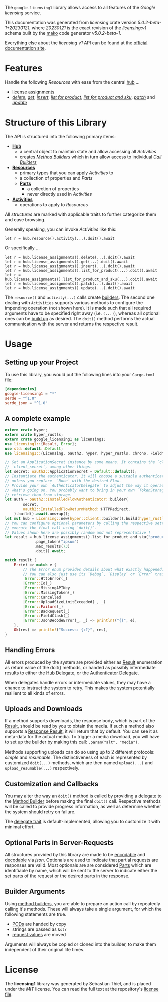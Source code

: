 <!---
DO NOT EDIT !
This file was generated automatically from 'src/generator/templates/api/README.md.mako'
DO NOT EDIT !
-->
The `google-licensing1` library allows access to all features of the *Google licensing* service.

This documentation was generated from *licensing* crate version *5.0.2-beta-1+20230121*, where *20230121* is the exact revision of the *licensing:v1* schema built by the [mako](http://www.makotemplates.org/) code generator *v5.0.2-beta-1*.

Everything else about the *licensing* *v1* API can be found at the
[official documentation site](https://developers.google.com/admin-sdk/licensing/).
# Features

Handle the following *Resources* with ease from the central [hub](https://docs.rs/google-licensing1/5.0.2-beta-1+20230121/google_licensing1/Licensing) ... 

* [license assignments](https://docs.rs/google-licensing1/5.0.2-beta-1+20230121/google_licensing1/api::LicenseAssignment)
 * [*delete*](https://docs.rs/google-licensing1/5.0.2-beta-1+20230121/google_licensing1/api::LicenseAssignmentDeleteCall), [*get*](https://docs.rs/google-licensing1/5.0.2-beta-1+20230121/google_licensing1/api::LicenseAssignmentGetCall), [*insert*](https://docs.rs/google-licensing1/5.0.2-beta-1+20230121/google_licensing1/api::LicenseAssignmentInsertCall), [*list for product*](https://docs.rs/google-licensing1/5.0.2-beta-1+20230121/google_licensing1/api::LicenseAssignmentListForProductCall), [*list for product and sku*](https://docs.rs/google-licensing1/5.0.2-beta-1+20230121/google_licensing1/api::LicenseAssignmentListForProductAndSkuCall), [*patch*](https://docs.rs/google-licensing1/5.0.2-beta-1+20230121/google_licensing1/api::LicenseAssignmentPatchCall) and [*update*](https://docs.rs/google-licensing1/5.0.2-beta-1+20230121/google_licensing1/api::LicenseAssignmentUpdateCall)




# Structure of this Library

The API is structured into the following primary items:

* **[Hub](https://docs.rs/google-licensing1/5.0.2-beta-1+20230121/google_licensing1/Licensing)**
    * a central object to maintain state and allow accessing all *Activities*
    * creates [*Method Builders*](https://docs.rs/google-licensing1/5.0.2-beta-1+20230121/google_licensing1/client::MethodsBuilder) which in turn
      allow access to individual [*Call Builders*](https://docs.rs/google-licensing1/5.0.2-beta-1+20230121/google_licensing1/client::CallBuilder)
* **[Resources](https://docs.rs/google-licensing1/5.0.2-beta-1+20230121/google_licensing1/client::Resource)**
    * primary types that you can apply *Activities* to
    * a collection of properties and *Parts*
    * **[Parts](https://docs.rs/google-licensing1/5.0.2-beta-1+20230121/google_licensing1/client::Part)**
        * a collection of properties
        * never directly used in *Activities*
* **[Activities](https://docs.rs/google-licensing1/5.0.2-beta-1+20230121/google_licensing1/client::CallBuilder)**
    * operations to apply to *Resources*

All *structures* are marked with applicable traits to further categorize them and ease browsing.

Generally speaking, you can invoke *Activities* like this:

```Rust,ignore
let r = hub.resource().activity(...).doit().await
```

Or specifically ...

```ignore
let r = hub.license_assignments().delete(...).doit().await
let r = hub.license_assignments().get(...).doit().await
let r = hub.license_assignments().insert(...).doit().await
let r = hub.license_assignments().list_for_product(...).doit().await
let r = hub.license_assignments().list_for_product_and_sku(...).doit().await
let r = hub.license_assignments().patch(...).doit().await
let r = hub.license_assignments().update(...).doit().await
```

The `resource()` and `activity(...)` calls create [builders][builder-pattern]. The second one dealing with `Activities` 
supports various methods to configure the impending operation (not shown here). It is made such that all required arguments have to be 
specified right away (i.e. `(...)`), whereas all optional ones can be [build up][builder-pattern] as desired.
The `doit()` method performs the actual communication with the server and returns the respective result.

# Usage

## Setting up your Project

To use this library, you would put the following lines into your `Cargo.toml` file:

```toml
[dependencies]
google-licensing1 = "*"
serde = "^1.0"
serde_json = "^1.0"
```

## A complete example

```Rust
extern crate hyper;
extern crate hyper_rustls;
extern crate google_licensing1 as licensing1;
use licensing1::{Result, Error};
use std::default::Default;
use licensing1::{Licensing, oauth2, hyper, hyper_rustls, chrono, FieldMask};

// Get an ApplicationSecret instance by some means. It contains the `client_id` and 
// `client_secret`, among other things.
let secret: oauth2::ApplicationSecret = Default::default();
// Instantiate the authenticator. It will choose a suitable authentication flow for you, 
// unless you replace  `None` with the desired Flow.
// Provide your own `AuthenticatorDelegate` to adjust the way it operates and get feedback about 
// what's going on. You probably want to bring in your own `TokenStorage` to persist tokens and
// retrieve them from storage.
let auth = oauth2::InstalledFlowAuthenticator::builder(
        secret,
        oauth2::InstalledFlowReturnMethod::HTTPRedirect,
    ).build().await.unwrap();
let mut hub = Licensing::new(hyper::Client::builder().build(hyper_rustls::HttpsConnectorBuilder::new().with_native_roots().https_or_http().enable_http1().enable_http2().build()), auth);
// You can configure optional parameters by calling the respective setters at will, and
// execute the final call using `doit()`.
// Values shown here are possibly random and not representative !
let result = hub.license_assignments().list_for_product_and_sku("productId", "skuId", "customerId")
             .page_token("ipsum")
             .max_results(73)
             .doit().await;

match result {
    Err(e) => match e {
        // The Error enum provides details about what exactly happened.
        // You can also just use its `Debug`, `Display` or `Error` traits
         Error::HttpError(_)
        |Error::Io(_)
        |Error::MissingAPIKey
        |Error::MissingToken(_)
        |Error::Cancelled
        |Error::UploadSizeLimitExceeded(_, _)
        |Error::Failure(_)
        |Error::BadRequest(_)
        |Error::FieldClash(_)
        |Error::JsonDecodeError(_, _) => println!("{}", e),
    },
    Ok(res) => println!("Success: {:?}", res),
}

```
## Handling Errors

All errors produced by the system are provided either as [Result](https://docs.rs/google-licensing1/5.0.2-beta-1+20230121/google_licensing1/client::Result) enumeration as return value of
the doit() methods, or handed as possibly intermediate results to either the 
[Hub Delegate](https://docs.rs/google-licensing1/5.0.2-beta-1+20230121/google_licensing1/client::Delegate), or the [Authenticator Delegate](https://docs.rs/yup-oauth2/*/yup_oauth2/trait.AuthenticatorDelegate.html).

When delegates handle errors or intermediate values, they may have a chance to instruct the system to retry. This 
makes the system potentially resilient to all kinds of errors.

## Uploads and Downloads
If a method supports downloads, the response body, which is part of the [Result](https://docs.rs/google-licensing1/5.0.2-beta-1+20230121/google_licensing1/client::Result), should be
read by you to obtain the media.
If such a method also supports a [Response Result](https://docs.rs/google-licensing1/5.0.2-beta-1+20230121/google_licensing1/client::ResponseResult), it will return that by default.
You can see it as meta-data for the actual media. To trigger a media download, you will have to set up the builder by making
this call: `.param("alt", "media")`.

Methods supporting uploads can do so using up to 2 different protocols: 
*simple* and *resumable*. The distinctiveness of each is represented by customized 
`doit(...)` methods, which are then named `upload(...)` and `upload_resumable(...)` respectively.

## Customization and Callbacks

You may alter the way an `doit()` method is called by providing a [delegate](https://docs.rs/google-licensing1/5.0.2-beta-1+20230121/google_licensing1/client::Delegate) to the 
[Method Builder](https://docs.rs/google-licensing1/5.0.2-beta-1+20230121/google_licensing1/client::CallBuilder) before making the final `doit()` call. 
Respective methods will be called to provide progress information, as well as determine whether the system should 
retry on failure.

The [delegate trait](https://docs.rs/google-licensing1/5.0.2-beta-1+20230121/google_licensing1/client::Delegate) is default-implemented, allowing you to customize it with minimal effort.

## Optional Parts in Server-Requests

All structures provided by this library are made to be [encodable](https://docs.rs/google-licensing1/5.0.2-beta-1+20230121/google_licensing1/client::RequestValue) and 
[decodable](https://docs.rs/google-licensing1/5.0.2-beta-1+20230121/google_licensing1/client::ResponseResult) via *json*. Optionals are used to indicate that partial requests are responses 
are valid.
Most optionals are are considered [Parts](https://docs.rs/google-licensing1/5.0.2-beta-1+20230121/google_licensing1/client::Part) which are identifiable by name, which will be sent to 
the server to indicate either the set parts of the request or the desired parts in the response.

## Builder Arguments

Using [method builders](https://docs.rs/google-licensing1/5.0.2-beta-1+20230121/google_licensing1/client::CallBuilder), you are able to prepare an action call by repeatedly calling it's methods.
These will always take a single argument, for which the following statements are true.

* [PODs][wiki-pod] are handed by copy
* strings are passed as `&str`
* [request values](https://docs.rs/google-licensing1/5.0.2-beta-1+20230121/google_licensing1/client::RequestValue) are moved

Arguments will always be copied or cloned into the builder, to make them independent of their original life times.

[wiki-pod]: http://en.wikipedia.org/wiki/Plain_old_data_structure
[builder-pattern]: http://en.wikipedia.org/wiki/Builder_pattern
[google-go-api]: https://github.com/google/google-api-go-client

# License
The **licensing1** library was generated by Sebastian Thiel, and is placed 
under the *MIT* license.
You can read the full text at the repository's [license file][repo-license].

[repo-license]: https://github.com/Byron/google-apis-rsblob/main/LICENSE.md

